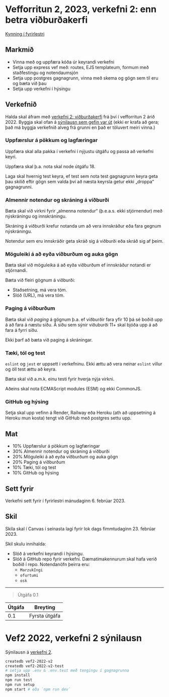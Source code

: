 # Vefforritun 2, 2023, verkefni 2: enn betra viðburðakerfi

[Kynning í fyrirlestri](https://www.youtube.com/watch?v=p0z71I1qOCg)

## Markmið

- Vinna með og uppfæra kóða úr keyrandi verkefni
- Setja upp express vef með: routes, EJS templateum, formum með staðfestingu og notendaumsjón
- Setja upp postgres gagnagrunn, vinna með skema og gögn sem til eru og bæta við þau
- Setja upp verkefni í hýsingu

## Verkefnið

Halda skal áfram með [verkefni 2: viðburðakerfi](https://github.com/vefforritun/vef2-2022-v2) frá því í vefforritun 2 árið 2022. Byggja skal ofan á [sýnilausn sem gefin var út](https://github.com/vefforritun/vef2-2022-v2-synilausn) (ekki er krafa að gera; það má byggja verkefnið alveg frá grunni en það er töluvert meiri vinna.)

### Uppfærslur á pökkum og lagfæringar

Uppfæra skal alla pakka í verkefni í nýjustu útgáfu og passa að verkefni keyri.

Uppfæra skal þ.a. nota skal node útgáfu 18.

Laga skal hvernig test keyra, ef test sem nota test gagnagrunn keyra geta þau skilið eftir gögn sem valda því að næsta keyrsla getur ekki „droppa“ gagnagrunni.

### Almennir notendur og skráning á viðburði

Bæta skal við virkni fyrir „almenna notendur“ (þ.e.a.s. ekki stjórnendur) með nýskráningu og innskráningu.

Skráning á viðburði krefur notanda um að vera innskráður eða fara gegnum nýskráningu.

Notendur sem eru innskráðir geta skráð sig á viðburði eða skráð sig af þeim.

### Möguleiki á að eyða viðburðum og auka gögn

Bæta skal við möguleika á að eyða viðburðum ef innskráður notandi er stjórnandi.

Bæta við fleiri gögnum á viðburði:

- Staðsetning, má vera tóm.
- Slóð (URL), má vera tóm.

### Paging á viðburðum

Bæta skal við _paging_ á gögnum þ.a. ef viðburðir fara yfir 10 þá sé boðið upp á að fara á næstu síðu. Á síðu sem sýnir viðuburði 11+ skal bjóða upp á að fara á fyrri síðu.

Ekki þarf að bæta við paging á skráningar.

### Tæki, tól og test

`eslint` og `jest` er uppsett í verkefninu. Ekki ættu að vera neinar `eslint` villur og öll test ættu að keyra.

Bæta skal við a.m.k. einu testi fyrir hverja nýja virkni.

Aðeins skal nota ECMAScript modules (ESM) og ekki CommonJS.

### GitHub og hýsing

Setja skal upp vefinn á Render, Railway eða Heroku (ath að uppsetning á Heroku mun kosta) tengt við GitHub með postgres settu upp.

## Mat

- 10% Uppfærslur á pökkum og lagfæringar
- 30% Almennir notendur og skráning á viðburði
- 20% Möguleiki á að eyða viðburðum og auka gögn
- 20% Paging á viðburðum
- 10% Tæki, tól og test
- 10% GitHub og hýsing

## Sett fyrir

Verkefni sett fyrir í fyrirlestri mánudaginn 6. febrúar 2023.

## Skil

Skila skal í Canvas í seinasta lagi fyrir lok dags fimmtudaginn 23. febrúar 2023.

Skil skulu innihalda:

- Slóð á verkefni keyrandi í hýsingu.
- Slóð á GitHub repo fyrir verkefni. Dæmatímakennurum skal hafa verið boðið í repo. Notendanöfn þeirra eru:
  - `MarzukIngi`
  - `ofurtumi`
  - `osk`

---

> Útgáfa 0.1

| Útgáfa | Breyting      |
| ------ | ------------- |
| 0.1    | Fyrsta útgáfa |



# Vef2 2022, verkefni 2 sýnilausn

Sýnilausn á [verkefni 2](https://github.com/vefforritun/vef2-2022-v2).

```bash
createdb vef2-2022-v2
createdb vef2-2022-v2-test
# setja upp .env & .env.test með tengingu í gagnagrunna
npm install
npm run test
npm run setup
npm start # eða `npm run dev`
```
